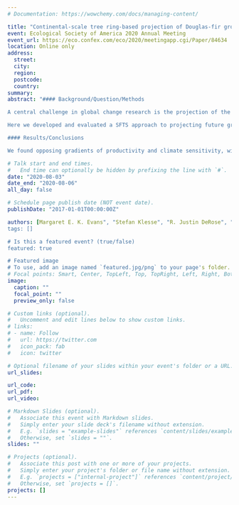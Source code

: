 ```yaml
---
# Documentation: https://wowchemy.com/docs/managing-content/

title: "Continental-scale tree ring-based projection of Douglas-fir growth — Testing the limits of space-for-time substitution"
event: Ecological Society of America 2020 Annual Meeting
event_url: https://eco.confex.com/eco/2020/meetingapp.cgi/Paper/84634
location: Online only
address:
  street:
  city:
  region:
  postcode:
  country:
summary:
abstract: "#### Background/Question/Methods

A central challenge in global change research is the projection of the future behavior of a system based upon past observations. Tree-ring data have been used increasingly over the last decade to project tree growth and forest ecosystem vulnerability under future climate conditions. But how can the response of tree growth to past climate variation predict the future, when the future does not look like the past? Space-for-time substitution (SFTS) is one way to overcome the problem of extrapolation: the response at a given location in a warmer future is assumed to follow the response at a warmer location today.

Here we developed and evaluated a SFTS approach to projecting future growth of Douglas-fir (_Pseudotsuga menziesii_ [Mirb.] Franco), a species that occupies an exceptionally large environmental and geographic space in North America – from 17°N to 55°N in latitude, and across mean annual temperatures ranging from -0.5 to 19.5°C and cumulative annual precipitation from 300 to 4800 mm. We compiled a dataset of 30,388 tree-ring time series from 2,699 sampling sites, totaling 2,706,098 ring widths over the 1902-2016 period of analysis. We then fit a hierarchical mixed effects model to these data to evaluate variation in individual tree growth in response to spatial and temporal variation in climate.

#### Results/Conclusions

We found opposing gradients of productivity and climate sensitivity, with largest growth rings and weakest response to interannual climate variation in the mesic coastal part of Douglas-fir’s range vs. narrower rings and stronger climate sensitivity across the semi-arid interior. Ring width variation in response to spatial vs. temporal temperature variation was opposite in sign: across space, average ring width was greater at warmer locations, but at a given location, ring widths were almost always smaller in response to warmer-than-average temperatures. This suggests that spatial variation in productivity, which is caused at least partly by local adaptation and other slow processes, cannot appropriately be used to anticipate changes in productivity caused by rapid climate change. We thus adopted an approach substituting only climate sensitivities when projecting future tree growth. Under this approach to SFTS, growth declines were projected across much of Douglas-fir’s distribution, with largest relative decreases in the semiarid U.S. Interior West and smallest in the mesic Pacific Northwest. Better understanding of the limits of SFTS is critical for ecological forecasting in a nonstationary world."

# Talk start and end times.
#   End time can optionally be hidden by prefixing the line with `#`.
date: "2020-08-03"
date_end: "2020-08-06"
all_day: false

# Schedule page publish date (NOT event date).
publishDate: "2017-01-01T00:00:00Z"

authors: [Margaret E. K. Evans", "Stefan Klesse", "R. Justin DeRose", "Flurin Babst", "Bryan Black", "Leander DL Anderegg", "Jodi Axelson", "Ailene Ettinger", "Christopher H. Guiterman", "Grant L. Harley", "Jill Harvey", "Yueh-Hsin Lo", "Ann Lynch", "Christopher O'Connor", "Christina Restaino", "Dave Sauchyn", "John D. Shaw", "Dan Smith", "Jose Villanueva-Diaz", "Lisa Wood"]
tags: []

# Is this a featured event? (true/false)
featured: true

# Featured image
# To use, add an image named `featured.jpg/png` to your page's folder. 
# Focal points: Smart, Center, TopLeft, Top, TopRight, Left, Right, BottomLeft, Bottom, BottomRight.
image:
  caption: ""
  focal_point: ""
  preview_only: false

# Custom links (optional).
#   Uncomment and edit lines below to show custom links.
# links:
# - name: Follow
#   url: https://twitter.com
#   icon_pack: fab
#   icon: twitter

# Optional filename of your slides within your event's folder or a URL.
url_slides:

url_code:
url_pdf:
url_video:

# Markdown Slides (optional).
#   Associate this event with Markdown slides.
#   Simply enter your slide deck's filename without extension.
#   E.g. `slides = "example-slides"` references `content/slides/example-slides.md`.
#   Otherwise, set `slides = ""`.
slides: ""

# Projects (optional).
#   Associate this post with one or more of your projects.
#   Simply enter your project's folder or file name without extension.
#   E.g. `projects = ["internal-project"]` references `content/project/deep-learning/index.md`.
#   Otherwise, set `projects = []`.
projects: []
---
```

